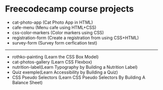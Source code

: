 # Freecodecamp course projects

* cat-photo-app (Cat Photo App in HTML)
* cafe-menu  (Menu cafe using HTML+CSS)
* css-color-markers (Color markers using CSS)
* registration-form (Create a registration from using CSS+HTML)
* survey-form (Survey form cerfication test)
------------------------------------------------------
* rothko-painting (Learn the CSS Box Model)
* cat-photos-gallery (Learn CSS Flexbox)
* nutrition-label(Learn Typography by Building a Nutrition Label)
* Quiz exemple(Learn Accessibility by Building a Quiz)
* CSS Pseudo Selectors (Learn CSS Pseudo Selectors By Building A Balance Sheet)


